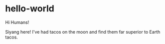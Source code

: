 # hello-world

Hi Humans!

Siyang here!
I've had tacos on the moon and find them far superior to Earth tacos.
